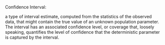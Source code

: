 Confidence Interval:

a type of interval estimate, computed from the statistics of the observed data, that might contain the true value of an unknown population parameter. The interval has an associated confidence level, or coverage that, loosely speaking, quantifies the level of confidence that the deterministic parameter is captured by the interval.